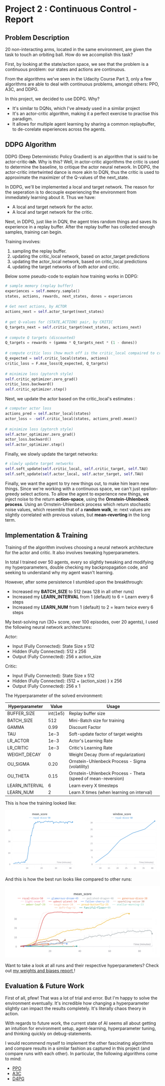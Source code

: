 



# Project 2 : Continuous Control - Report

## Problem Description

20 non-interacting arms, located in the same environment, are given the task to touch an orbiting ball. How do we accomplish this task?

First, by looking at the state/action space, we see that the problem is a continuous problem: our states and actions are continuous.

From the algorithms we've seen in the Udacity Course Part 3, only a few algorithms are able to deal with continuous problems, amongst others: PPO, A3C, and DDPG.

In this project, we decided to use DDPG. Why?

- It's similar to DQNs, which I've already used in a similar project
- It's an actor-critic algorithm, making it a perfect exercise to practise this paradigm.
- It allows for multiple agent learning by sharing a common replaybuffer, to de-corelate experiences across the agents.

## DDPG Algorithm

DDPG (Deep Deterministic Policy Gradient) is an algorithm that is said to be actor-critic-**ish**. Why is this? Well, in actor-critic algorithms the critic is used to determine the baseline, to critique the actor neural network. In DDPG, the actor-critic intertwinted dance is more akin to DQN, thus the critic is used to approximate the maximizer of the Q-values of the next_state.



In DDPG, we'll be implemented a local and target network. The reason for the seperation is to decouple experiencing the environment from immediately learning about it. Thus we have:

- A local and target network for the actor.
- A local and target network for the critic.



Next, in DDPG, just like in DQN, the agent tries random things and saves its experience in a replay buffer. After the replay buffer has collected enough samples, training can begin.



Training involves:

1. sampling the replay buffer.
2. updating the critic_local network, based on actor_target predictions
3. updating the actor_local network, based on critic_local predictions
4. updating the target networks of both actor and critic. 



Below some pseudo-code to explain how training works in DDPG:

~~~~python
# sample memory (replay buffer)
experiences = self.memory.sample()
states, actions, rewards, next_states, dones = experiences

# Get next actions, by ACTOR
actions_next = self.actor_target(next_states)

# get Q-values for (STATE,ACTION) pair, by CRITIC
Q_targets_next = self.critic_target(next_states, actions_next)

# compute Q targets (discounted)
Q_targets = rewards + (gamma * Q_targets_next * (1 - dones))

# compute critic loss (how much off is the critic_local compaired to critic_target)
Q_expected = self.critic_local(states, actions)
critic_loss = F.mse_loss(Q_expected, Q_targets)

# minimize loss (pytorch style)
self.critic_optimizer.zero_grad()
critic_loss.backward()
self.critic_optimizer.step()
~~~~

Next, we update the actor based on the critic_local's estimates :

~~~python
# computer actor loss
actions_pred = self.actor_local(states)
actor_loss = -self.critic_local(states, actions_pred).mean()

# minimize loss (pytorch style)
self.actor_optimizer.zero_grad()
actor_loss.backward()
self.actor_optimizer.step()
~~~

Finally, we slowly update the target networks:

~~~python
# slowly update target networks
self.soft_update(self.critic_local, self.critic_target, self.TAU)
self.soft_update(self.actor_local, self.actor_target, self.TAU)
~~~

Finally, we want the agent to try new things out, to make him learn new things. Since we're working with a continuous space, we can't just epsilon-greedy select actions. To allow the agent to experience new things, we inject noise to the return **action-space**, using the **Ornstein-Uhlenbeck process**. Using an Ornstein-Uhlenbeck process which return stochastic noise values, which resemble that of a **random walk**, ie: next values are slightly correlated with previous values, but **mean-reverting** in the long term.

## Implementation & Training

Training of the algorithm involves choosing a neural network architecture for the actor and critic. It also involves tweaking hyperparameters.

In total I trained over 50 agents, every so slightly tweaking and modifying my hyperparameters, double checking my backpropagation code, and seeking to understand why my agent wasn't learning.

However, after some persistence I stumbled upon the breakthrough:

- Increased my **BATCH_SIZE** to 512 (was 128 in all other runs)
- Increased my **LEARN_INTERVAL** from 1 (default) to 6 = Learn every 6 steps
- Increased my **LEARN_NUM** from 1 (default) to 2 = learn twice every 6 steps

My best-solving run (30+ score, over 100 episodes, over 20 agents), I used the following neural network architectures:

Actor:

- Input (Fully Connected): State Size x 512
- Hidden (Fully Connected): 512 x 256
- Output (Fully Connected): 256 x action_size



Critic:

- Input (Fully Connected): State Size x 512
- Hidden (Fully Connected): {512 + (action_size) } x 256
- Output (Fully Connected): 256 x 1



The Hyperparameter of the solved environment:

| Hyperparameter | Value    | Usage                                                        |
| -------------- | -------- | ------------------------------------------------------------ |
| BUFFER_SIZE    | int(1e5) | Replay buffer size                                           |
| BATCH_SIZE     | 512      | Mini-Batch size for training                                 |
| GAMMA          | 0.99     | Discount Factor                                              |
| TAU            | 1e-3     | Soft-update factor of target weights                         |
| LR_ACTOR       | 1e-3     | Actor's Learning Rate                                        |
| LR_CRITIC      | 1e-3     | Critic's Learning Rate                                       |
| WEIGHT_DECAY   | 0        | Weight Decay (form of regularization)                        |
| OU_SIGMA       | 0.20     | Ornstein-Uhlenbeck Process - Sigma (volatility)              |
| OU_THETA       | 0.15     | Ornstein-Uhlenbeck Process - Theta (speed of mean-reversion) |
| LEARN_INTERVAL | 6        | Learn every X timesteps                                      |
| LEARN_NUM      | 2        | Learn X times (when learning on interval)                    |



 This is how the training looked like:

![](./media/best_training_charts.png)



And this is how the best run looks like compared to other runs:

![](./media/mean_score_time.png)



Want to take a look at all runs and their respective hyperparameters? Check out [my weights and biases report ](https://app.wandb.ai/adam_blvck/reacher_ddpg_continuous_control/reports?view=adam_blvck%2FAI_DDPG_Reacher)!



## Evaluation & Future Work

First of all, pfew! That was a lot of trial and error. But I'm happy to solve the environment eventually. It's incredible how changing a hyperparameter slightly can impact the results completely. It's literally chaos theory in action. 

With regards to future work, the current state of AI seems all about getting an intuition for environment setup, agent-learning, hyperparameter tuning, and thinking quickly on debug-statements.

I would recommend myself to implement the other fascinating algorithms and compare results in a similar fashion as captured in this project (and compare runs with each other). In particular, the following algorithms come to mind:

- [PPO](https://arxiv.org/pdf/1707.06347.pdf)
- [A3C](https://arxiv.org/pdf/1602.01783.pdf)
- [D4PG](https://openreview.net/pdf?id=SyZipzbCb)

